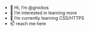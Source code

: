 - 👋 Hi, I’m @gnickos
- 👀 I’m interested in learning more
- 🌱 I’m currently learning CSS/HTTPS
- 📫 reach me here

<!---
gnickos/gnickos is a ✨ special ✨ repository because its `README.md` (this file) appears on your GitHub profile.
You can click the Preview link to take a look at your changes.
--->
